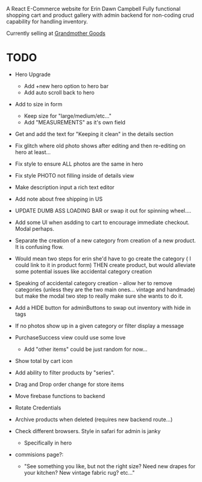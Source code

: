 A React E-Commerce website for Erin Dawn Campbell
Fully functional shopping cart and product gallery with admin backend for non-coding crud capability for handling inventory.

Currently selling at [Grandmother Goods](https://www.gmother.com/) 


# TODO


- Hero Upgrade
    - Add +new hero option to hero bar
    - Add auto scroll back to hero
- Add to size in form
    - Keep size for "large/medium/etc..."
    - Add "MEASUREMENTS" as it's own field
- Get and add the text for "Keeping it clean" in the details section

- Fix glitch where old photo shows after editing and then re-editing on hero at least...

- Fix style to ensure ALL photos are the same in hero

- Fix style PHOTO not filling inside of details view

- Make description input a rich text editor


- Add note about free shipping in US

- UPDATE DUMB ASS LOADING BAR or swap it out for spinning wheel....

- Add some UI when asdding to cart to encourage immediate checkout. Modal perhaps.

- Separate the creation of a new category from creation of a new product. It is confusing flow. 
- Would mean two steps for erin she'd have to go create the category ( I could link to it in product form) THEN create product, but would alleviate some potential issues like accidental category creation

- Speaking of accidental category creation - allow her to remove categories (unless they are the two main ones... vintage and handmade) but make the modal two step to really make sure she wants to do it.

- Add a HIDE button for adminButtons to swap out inventory with hide in tags

- If no photos show up in a given category or filter display a message

- PurchaseSuccess view could use some love
    - Add "other items" could be just random for now...

- Show total by cart icon

- Add ability to filter products by "series".

- Drag and Drop order change for store items
- Move firebase functions to backend
- Rotate Credentials
- Archive products when deleted (requires new backend route...)
- Check different browsers. Style in safari for admin is janky 
    - Specifically in hero


- commisions page?:
    - "See something you like, but not the right size? Need new drapes for your kitchen? New vintage fabric rug? etc..."
